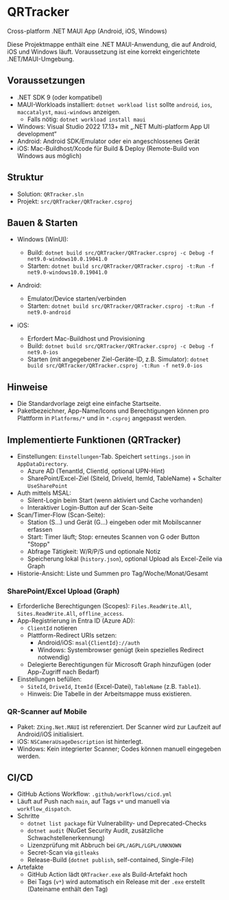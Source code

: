 # QRTracker

Cross-platform .NET MAUI App (Android, iOS, Windows)

Diese Projektmappe enthält eine .NET MAUI-Anwendung, die auf Android, iOS und Windows läuft. Voraussetzung ist eine korrekt eingerichtete .NET/MAUI-Umgebung.

## Voraussetzungen

- .NET SDK 9 (oder kompatibel)
- MAUI-Workloads installiert: `dotnet workload list` sollte `android`, `ios`, `maccatalyst`, `maui-windows` anzeigen.
  - Falls nötig: `dotnet workload install maui`
- Windows: Visual Studio 2022 17.13+ mit „.NET Multi-platform App UI development“
- Android: Android SDK/Emulator oder ein angeschlossenes Gerät
- iOS: Mac-Buildhost/Xcode für Build & Deploy (Remote-Build von Windows aus möglich)

## Struktur

- Solution: `QRTracker.sln`
- Projekt: `src/QRTracker/QRTracker.csproj`

## Bauen & Starten

- Windows (WinUI):
  - Build: `dotnet build src/QRTracker/QRTracker.csproj -c Debug -f net9.0-windows10.0.19041.0`
  - Starten: `dotnet build src/QRTracker/QRTracker.csproj -t:Run -f net9.0-windows10.0.19041.0`

- Android:
  - Emulator/Device starten/verbinden
  - Starten: `dotnet build src/QRTracker/QRTracker.csproj -t:Run -f net9.0-android`

- iOS:
  - Erfordert Mac-Buildhost und Provisioning
  - Build: `dotnet build src/QRTracker/QRTracker.csproj -c Debug -f net9.0-ios`
  - Starten (mit angegebener Ziel-Geräte-ID, z.B. Simulator): `dotnet build src/QRTracker/QRTracker.csproj -t:Run -f net9.0-ios`

## Hinweise

- Die Standardvorlage zeigt eine einfache Startseite. 
- Paketbezeichner, App-Name/Icons und Berechtigungen können pro Plattform in `Platforms/*` und in `*.csproj` angepasst werden.

## Implementierte Funktionen (QRTracker)

- Einstellungen: `Einstellungen`-Tab. Speichert `settings.json` in `AppDataDirectory`.
  - Azure AD (TenantId, ClientId, optional UPN-Hint)
  - SharePoint/Excel-Ziel (SiteId, DriveId, ItemId, TableName) + Schalter `UseSharePoint`
- Auth mittels MSAL:
  - Silent-Login beim Start (wenn aktiviert und Cache vorhanden)
  - Interaktiver Login-Button auf der Scan-Seite
- Scan/Timer-Flow (Scan-Seite):
  - Station (S...) und Gerät (G...) eingeben oder mit Mobilscanner erfassen
  - Start: Timer läuft; Stop: erneutes Scannen von G oder Button "Stopp"
  - Abfrage Tätigkeit: W/R/P/S und optionale Notiz
  - Speicherung lokal (`history.json`), optional Upload als Excel-Zeile via Graph
- Historie-Ansicht: Liste und Summen pro Tag/Woche/Monat/Gesamt

### SharePoint/Excel Upload (Graph)

- Erforderliche Berechtigungen (Scopes): `Files.ReadWrite.All`, `Sites.ReadWrite.All`, `offline_access`.
- App-Registrierung in Entra ID (Azure AD):
  - `ClientId` notieren
  - Plattform-Redirect URIs setzen:
    - Android/iOS: `msal{ClientId}://auth`
    - Windows: Systembrowser genügt (kein spezielles Redirect notwendig)
  - Delegierte Berechtigungen für Microsoft Graph hinzufügen (oder App-Zugriff nach Bedarf)
- Einstellungen befüllen:
  - `SiteId`, `DriveId`, `ItemId` (Excel-Datei), `TableName` (z.B. `Table1`).
  - Hinweis: Die Tabelle in der Arbeitsmappe muss existieren.

### QR-Scanner auf Mobile

- Paket: `ZXing.Net.MAUI` ist referenziert. Der Scanner wird zur Laufzeit auf Android/iOS initialisiert.
- iOS: `NSCameraUsageDescription` ist hinterlegt.
- Windows: Kein integrierter Scanner; Codes können manuell eingegeben werden.

## CI/CD

- GitHub Actions Workflow: `.github/workflows/cicd.yml`
- Läuft auf Push nach `main`, auf Tags `v*` und manuell via `workflow_dispatch`.
- Schritte
  - `dotnet list package` für Vulnerability- und Deprecated-Checks
  - `dotnet audit` (NuGet Security Audit, zusätzliche Schwachstellenerkennung)
  - Lizenzprüfung mit Abbruch bei `GPL/AGPL/LGPL/UNKNOWN`
  - Secret-Scan via `gitleaks`
  - Release-Build (`dotnet publish`, self-contained, Single-File)
- Artefakte
  - GitHub Action lädt `QRTracker.exe` als Build-Artefakt hoch
  - Bei Tags (`v*`) wird automatisch ein Release mit der `.exe` erstellt (Dateiname enthält den Tag)
